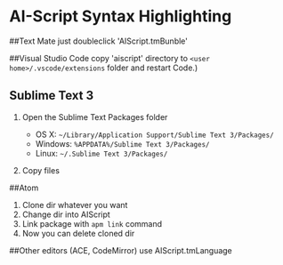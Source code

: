 # AI-Script Syntax Highlighting

##Text Mate 
  just doubleclick 'AIScript.tmBunble'
  
  
##Visual Studio Code
  copy 'aiscript' directory to `<user home>/.vscode/extensions` folder and restart Code.)


## Sublime Text 3
1. Open the Sublime Text Packages folder

    - OS X: `~/Library/Application Support/Sublime Text 3/Packages/`
    - Windows: `%APPDATA%/Sublime Text 3/Packages/`
    - Linux: `~/.Sublime Text 3/Packages/`

2. Copy files

##Atom
1. Clone dir whatever you want
2. Change dir into AIScript
3. Link package with `apm link` command
4. Now you can delete cloned dir

##Other editors (ACE, CodeMirror)
  use AIScript.tmLanguage